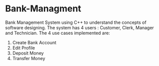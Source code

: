 # Bank-Managment
Bank Management System using C++ to understand the concepts of software designing. The system has 4 users : Customer, Clerk, Manager and Technician.
The 4 use cases implemented are:
 1. Create Bank Account
 2. Edit Profile
 3. Deposit Money
 4. Transfer Money

